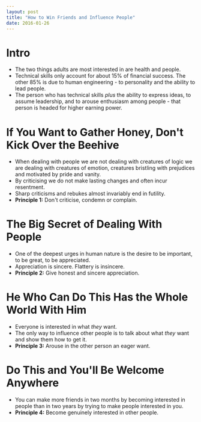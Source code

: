 ```yaml
---
layout: post
title: "How to Win Friends and Influence People"
date: 2016-01-26
---
```


# Intro
* The two things adults are most interested in are health and people.
* Technical skills only account for about 15% of financial success. The other 85% is due to human engineering - to personality and the ability to lead people.
* The person who has technical skills _plus_ the ability to express ideas, to assume leadership, and to arouse enthusiasm among people - that person is headed for higher earning power.

# If You Want to Gather Honey, Don't Kick Over the Beehive
* When dealing with people we are not dealing with creatures of logic we are dealing with creatures of emotion, creatures bristling with prejudices and motivated by pride and vanity.
* By criticising we do not make lasting changes and often incur resentment.
* Sharp criticisms and rebukes almost invariably end in futility.
* **Principle 1:** Don't criticise, condemn or complain.

# The Big Secret of Dealing With People
* One of the deepest urges in human nature is the desire to be important, to be great, to be appreciated.
* Appreciation is sincere. Flattery is insincere.
* **Principle 2:** Give honest and sincere appreciation.

# He Who Can Do This Has the Whole World With Him
* Everyone is interested in what _they_ want.
* The only way to influence other people is to talk about what _they_ want and show them how to get it.
* **Principle 3:** Arouse in the other person an eager want.

# Do This and You'll Be Welcome Anywhere
* You can make more friends in two months by becoming interested in people than in two years by trying to make people interested in you.
* **Principle 4:** Become genuinely interested in other people.
